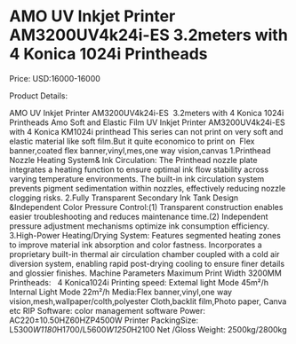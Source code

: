 # AMO UV Inkjet Printer AM3200UV4k24i-ES 3.2meters with 4 Konica 1024i Printheads

Price: USD:16000-16000

Product Details:

AMO UV Inkjet Printer AM3200UV4k24i-ES  3.2meters with 4 Konica 1024i Printheads
Amo Soft and Elastic Film UV Inkjet Printer AM3200UV4k24i-ES with 4 Konica KM1024i printhead
This series can not print on very soft and elastic material like soft film.But it quite economico to print on  Flex banner,coated flex banner,vinyl,mes,one way vision,canvas
1.Printhead Nozzle Heating System& Ink Circulation: The Printhead nozzle plate integrates a heating function to ensure optimal ink flow stability across varying temperature environments. The built-in ink
circulation system prevents pigment sedimentation within nozzles, effectively reducing nozzle clogging risks.
2.Fully Transparent Secondary Ink Tank Design &Independent Color Pressure Control:(1) Transparent construction enables easier troubleshooting and reduces maintenance time.(2)
Independent pressure adjustment mechanisms optimize ink consumption efficiency.
3.High-Power Heating/Drying System: Features segmented heating zones to improve material ink absorption and color fastness. Incorporates a proprietary built-in thermal air
circulation chamber coupled with a cold air diversion system, enabling rapid post-drying cooling to ensure finer details and glossier finishes.
Machine Parameters
Maximum Print Width	3200MM
Printheads:   4 Konica1024i
Printing speed:
Extemal light Mode 45m²/h
Internal Light Mode 22m²/h
Media:Flex banner,vinyl,one way vision,mesh,wallpaper/colth,polyester Cloth,backlit film,Photo paper, Canva etc
RIP Software: color management software
Power:	AC220±10.50HZ60HZP4500W
Printer PackingSize:	L5300*W1180*H1700/L5600*W1250*H2100
Net /Gloss Weight:	2500kg/2800kg
